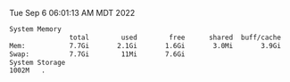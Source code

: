 Tue Sep  6 06:01:13 AM MDT 2022
```bash
System Memory
               total        used        free      shared  buff/cache   available
Mem:           7.7Gi       2.1Gi       1.6Gi       3.0Mi       3.9Gi       5.2Gi
Swap:          7.7Gi        11Mi       7.6Gi
System Storage
1002M	.
```
```bash
